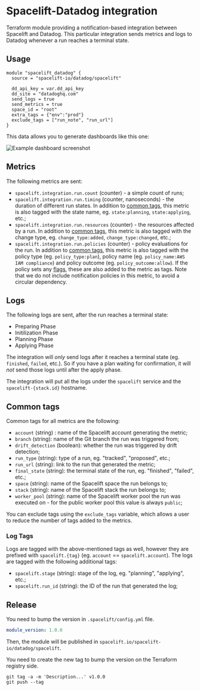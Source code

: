 # Spacelift-Datadog integration

Terraform module providing a notification-based integration between Spacelift and Datadog. This particular integration sends metrics and logs to Datadog whenever a run reaches a terminal state.

## Usage

```hcl
module "spacelift_datadog" {
  source = "spacelift-io/datadog/spacelift"

  dd_api_key = var.dd_api_key
  dd_site = "datadoghq.com"
  send_logs = true
  send_metrics = true
  space_id = "root"
  extra_tags = {"env":"prod"}
  exclude_tags = ["run_note", "run_url"]
}
```

This data allows you to generate dashboards like this one:

![Example dashboard screenshot](https://docs.spacelift.io/assets/screenshots/datadog-screenshot.png)

## Metrics

The following metrics are sent:

- `spacelift.integration.run.count` (counter) - a simple count of runs;
- `spacelift.integration.run.timing` (counter, nanoseconds) - the duration of different run states. In addition to [common tags](#common-tags), this metric is also tagged with the state name, eg. `state:planning`, `state:applying`, etc.;
- `spacelift.integration.run.resources` (counter) - the resources affected by a run. In addition to [common tags](#common-tags), this metric is also tagged with the change type, eg. `change_type:added`, `change_type:changed`, etc.;
- `spacelift.integration.run.policies` (counter) - policy evaluations for the run. In addition to [common tags](#common-tags), this metric is also tagged with the policy type (eg. `policy_type:plan`), policy name (eg. `policy_name:AWS IAM compliance`) and policy outcome (eg. `policy_outcome:allow`). If the policy sets any [flags](https://docs.spacelift.io/concepts/policy/#policy-flags), these are also added to the metric as tags. Note that we do not include notification policies in this metric, to avoid a circular dependency.

## Logs

The following logs are sent, after the run reaches a terminal state:
- Preparing Phase
- Initilization Phase
- Planning Phase
- Applying Phase

The integration will _only_ send logs after it reaches a terminal state (eg. `finished`, `failed`, etc.).
So if you have a plan waiting for confirmation, it will *not* send those logs until after the apply phase.

The integration will put all the logs under the `spacelift` service and the `spacelift-{stack.id}` hostname.

## Common tags

Common tags for all metrics are the following:

- `account` (string) : name of the Spacelift account generating the metric;
- `branch` (string): name of the Git branch the run was triggered from;
- `drift_detection` (boolean): whether the run was triggered by drift detection;
- `run_type` (string): type of a run, eg. "tracked", "proposed", etc.;
- `run_url` (string): link to the run that generated the metric;
- `final_state` (string): the terminal state of the run, eg. "finished", "failed", etc.;
- `space` (string): name of the Spacelift space the run belongs to;
- `stack` (string): name of the Spacelift stack the run belongs to;
- `worker_pool` (string): name of the Spacelift worker pool the run was executed on - for the public worker pool this value is always `public`;

You can exclude tags using the `exclude_tags` variable, which allows a user to reduce the number of tags added to the metrics.

### Log Tags

Logs are tagged with the above-mentioned tags as well, however they are prefixed with `spacelift.{tag}` (eg. `account` == `spacelift.account`).
The logs are tagged with the following additional tags:
- `spacelift.stage` (string): stage of the log, eg. "planning", "applying", etc.;
- `spacelift.run_id` (string): the ID of the run that generated the log;

## Release

You need to bump the version in `.spacelift/config.yml` file. 
```yaml
module_version: 1.0.0
```

Then, the module will be published in `spacelift.io/spacelift-io/datadog/spacelift`.

You need to create the new tag to bump the version on the Terraform registry side.
```
git tag -a -m 'Description...' v1.0.0
git push --tag
```